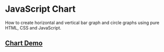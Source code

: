 # JavaScript Chart

How to create horizontal and vertical bar graph and circle graphs using pure HTML, CSS and JavaScript.

## [Chart Demo](https://asabeneh.github.io/charts/) 
